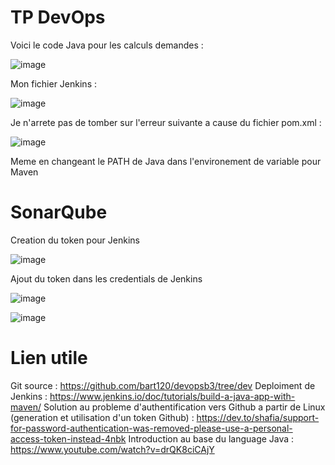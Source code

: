 
# TP DevOps

Voici le code Java pour les calculs demandes : 

![image](https://github.com/Temp1032/exam/assets/146944169/0c4b31a2-9618-4117-9371-49ca953fac29)

Mon fichier Jenkins :

![image](https://github.com/Temp1032/exam/assets/146944169/2c92e58b-7888-4098-be13-a053c8209b17)


Je n'arrete pas de tomber sur l'erreur suivante a cause du fichier pom.xml : 

![image](https://github.com/Temp1032/exam/assets/146944169/d6d907f3-3430-42ed-b42f-1e843998a381)

Meme en changeant le PATH de Java dans l'environement de variable pour Maven

# SonarQube 

Creation du token pour Jenkins

![image](https://github.com/Temp1032/exam/assets/146944169/df15dc65-88b1-4eb0-be3b-61869967a7ad)

Ajout du token dans les credentials de Jenkins

![image](https://github.com/Temp1032/exam/assets/146944169/463fb5df-1fe1-40c5-a4d2-e7c6ff7d4694)



![image](https://github.com/Temp1032/exam/assets/146944169/50311165-3572-434c-a9cf-7d4b5caa48fc)


# Lien utile 
Git source : https://github.com/bart120/devopsb3/tree/dev
Deploiment de Jenkins : https://www.jenkins.io/doc/tutorials/build-a-java-app-with-maven/
Solution au probleme d'authentification vers Github a partir de Linux (generation et utilisation d'un token Github) : https://dev.to/shafia/support-for-password-authentication-was-removed-please-use-a-personal-access-token-instead-4nbk
Introduction au base du language Java : https://www.youtube.com/watch?v=drQK8ciCAjY
